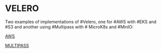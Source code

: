 # VELERO

Two examples of implementations of #Velero, one for #AWS with #EKS and #S3 and another using #Multipass with # MicroK8s and #MinIO:

[AWS](./README_AWS.md)

[MULTIPASS](./README_MULTIPASS.md)
